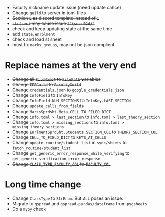 - Faculty nickname update issue (need update cahce)
- ~~Change `guild` to server in toml files~~
- ~~Section `0` as discord template instead of `1`~~
- ~~`str(sec)` may cause issue `f"{sec:02d}"`~~
- check and keep updating state at the same time
- add `state.enrolment`
- check and load st sheet
- must fix `marks_groups`, may not be json complient

# Replace names at the very end
- ~~Change all `FileName`s to `FilePath` variables~~
- ~~Change `EEEGuild` to `FacultyGuild`~~
- ~~Change `credentials.json` to `google_credentials.json`~~
- Change `InfoField` to `InfoKey`
- Change `InfoField.NUM_SECTIONS` to `InfoKey.LAST_SECTION`
- Change `update_cells_from_fields`
- Change `MarksSprdsht.Meta.CELL_TO_FILED_DICT`
- Change `info.toml > last_section` to `info.toml > last_theory_section`
- Change `info.toml > missing_sections` to `info.toml > missing_theory_sections`
- Change `EnrlmentSprdSht.Students.SECTION_COL` to `THEORY_SECTION_COL`
- Change `CELL_TO_FIELD_DICT` to `KEYS_AT_CELLS`
- Change `update_routine/student_list` in `sync/sheets` to `fetch_routine/student_list`
- Change `get_generic_error_response_while_verifying` to `get_generic_verification_error_response`
- ~~Change `CLASS_TYPE_FACULTY_COL` to `FACULTY_COL`~~

# Long time change
- Change `ClassType` to `StrEnum`. But `ALL` poses an issue.
- Migrate to `gspread` and `gspread-pandas/dataframe` from `pygsheets`
- Do a `mypy` check